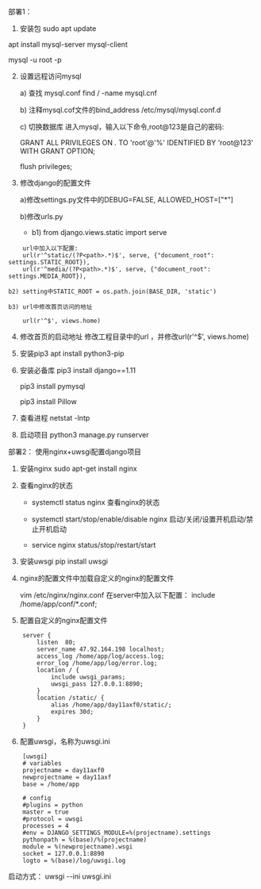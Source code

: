 部署1：
1. 安装包
sudo apt update

apt install mysql-server mysql-client

mysql -u root -p

2. 设置远程访问mysql

	a) 查找 mysql.conf 
		find / -name mysql.cnf
		
	b) 注释mysql.cof文件的bind_address
		/etc/mysql/mysql.conf.d

	c) 切换数据库
	进入mysql，输入以下命令,root@123是自己的密码:

	GRANT ALL PRIVILEGES ON *.* TO 'root'@'%' IDENTIFIED BY 'root@123' WITH GRANT OPTION;

	flush privileges; 

3. 修改django的配置文件

	a)修改settings.py文件中的DEBUG=FALSE, ALLOWED_HOST=["*"]

	b)修改urls.py
 	* b1) from django.views.static import serve
```
	url中加入以下配置:
	url(r'^static/(?P<path>.*)$', serve, {"document_root": settings.STATIC_ROOT}),
	url(r'^media/(?P<path>.*)$', serve, {"document_root": settings.MEDIA_ROOT}),
```
	b2) setting中STATIC_ROOT = os.path.join(BASE_DIR, 'static')

	b3) url中修改首页访问的地址 
```
	url(r'^$', views.home)
```


4. 修改首页的启动地址
	修改工程目录中的url ，并修改url(r'^$', views.home)

5. 安装pip3
	apt install python3-pip

6. 安装必备库
	pip3 install django==1.11

	pip3 install pymysql

	pip3 install Pillow

7. 查看进程
 	netstat -lntp

5. 启动项目
	python3 manage.py runserver


部署2：
使用nginx+uwsgi配置django项目

1. 安装nginx
sudo apt-get install nginx
	
2. 查看nginx的状态

	* systemctl status nginx 查看nginx的状态

	* systemctl start/stop/enable/disable nginx 启动/关闭/设置开机启动/禁止开机启动

	* service nginx status/stop/restart/start



3. 安装uwsgi
pip install uwsgi

4. nginx的配置文件中加载自定义的nginx的配置文件

	vim /etc/nginx/nginx.conf
	在server中加入以下配置：
	include /home/app/conf/*.conf;


5. 配置自定义的nginx配置文件
```
	server {
	    listen  80;
	    server_name 47.92.164.198 localhost;
	    access_log /home/app/log/access.log;
	    error_log /home/app/log/error.log;
	    location / {
	        include uwsgi_params;
	        uwsgi_pass 127.0.0.1:8890;
	    }
	    location /static/ {
	        alias /home/app/day11axf0/static/;
	        expires 30d;
	    }
	}
```

6. 配置uwsgi，名称为uwsgi.ini
```
	[uwsgi]
	# variables
	projectname = day11axf0
	newprojectname = day11axf
	base = /home/app

	# config
	#plugins = python
	master = true
	#protocol = uwsgi
	processes = 4
	#env = DJANGO_SETTINGS_MODULE=%(projectname).settings
	pythonpath = %(base)/%(projectname)
	module = %(newprojectname).wsgi
	socket = 127.0.0.1:8890
	logto = %(base)/log/uwsgi.log
```

启动方式： uwsgi --ini uwsgi.ini




